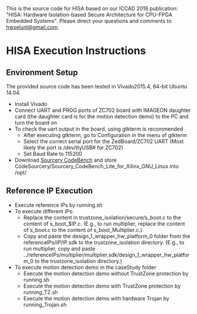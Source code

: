 This is the source code for HISA based on our ICCAD 2018 publication: "HISA: Hardware Isolation-based Secure Architecture for CPU-FPGA Embedded Systems". Please direct your questions and comments to hwselunl@gmail.com.

# HISA Execution Instructions

## Environment Setup
The provided source code has been tested in Vivado2015.4, 64-bit Ubuntu 14.04.
 - Install Vivado
 - Connect UART and PROG ports of ZC702 board with IMAGEON daughter card (the daughter card is for the motion detection demo) to the PC and turn the board on
 - To check the uart output in the board, using gtkterm is recommended
   - After executing gtkterm, go to Configuration in the menu of gtkterm
   - Select the correct serial port for the ZedBoard/ZC702 UART (Most likely the port is /dev/ttyUSB# for ZC702)
   - Set Baud Rate to 115200
 - Download [Sourcery CodeBench](https://www.mentor.com/embedded-software/sourcery-tools/sourcery-codebench/editions/lite-edition/) and store CodeSourcery/Sourcery_CodeBench_Lite_for_Xilinx_GNU_Linux into /opt/

## Reference IP Execution
 - Execute reference IPs by running.sh
 - To execute different IPs:
   - Replace the content in trustzone_isolation/secure/s_boot.c to the content of s_boot_$IP.c. (E.g., to run multiplier, replace the content of s_boot.c to the content of s_boot_Multiplier.c.)
   - Copy and paste the design_1_wrapper_hw_platform_0 folder from the referenceIPs/$IP/$IP.sdk to the trustzone_isolation directory. (E.g., to run multiplier, copy and paste ../referenceIPs/multiplier/multiplier.sdk/design_1_wrapper_hw_platform_0 to the trustzone_isolation directory.)
 - To execute motion detection demo in the caseStudy folder 
   - Execute the motion detection demo without TrustZone protection by running.sh
   - Execute the motion detection demo with TrustZone protection by running_TZ.sh
   - Execute the motion detection demo with hardware Trojan by running_Trojan.sh